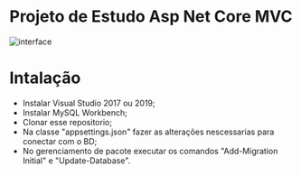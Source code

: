 # Projeto de Estudo Asp Net Core MVC

![interface](https://user-images.githubusercontent.com/28649769/98030133-57103000-1def-11eb-93ed-339627a75573.PNG)

# Intalação
- Instalar Visual Studio 2017 ou 2019;
- Instalar MySQL Workbench;
- Clonar esse repositorio;
- Na classe "appsettings.json" fazer as alterações nescessarias para conectar com o BD;
- No gerenciamento de pacote executar os comandos "Add-Migration Initial" e "Update-Database".
